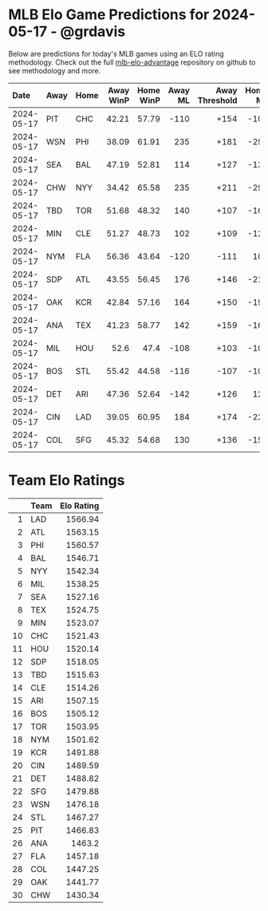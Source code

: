 # MLB Elo Game Predictions for 2024-05-17 - @grdavis
Below are predictions for today's MLB games using an ELO rating methodology. Check out the full [mlb-elo-advantage](https://github.com/grdavis/mlb-elo-advantage) repository on github to see methodology and more.

| Date       | Away   | Home   |   Away WinP |   Home WinP |   Away ML |   Away Threshold |   Home ML |   Home Threshold |
|:-----------|:-------|:-------|------------:|------------:|----------:|-----------------:|----------:|-----------------:|
| 2024-05-17 | PIT    | CHC    |       42.21 |       57.79 |      -110 |             +154 |      -106 |             -117 |
| 2024-05-17 | WSN    | PHI    |       38.09 |       61.91 |       235 |             +181 |      -290 |             -137 |
| 2024-05-17 | SEA    | BAL    |       47.19 |       52.81 |       114 |             +127 |      -134 |             +103 |
| 2024-05-17 | CHW    | NYY    |       34.42 |       65.58 |       235 |             +211 |      -290 |             -158 |
| 2024-05-17 | TBD    | TOR    |       51.68 |       48.32 |       140 |             +107 |      -166 |             +121 |
| 2024-05-17 | MIN    | CLE    |       51.27 |       48.73 |       102 |             +109 |      -120 |             +120 |
| 2024-05-17 | NYM    | FLA    |       56.36 |       43.64 |      -120 |             -111 |       102 |             +145 |
| 2024-05-17 | SDP    | ATL    |       43.55 |       56.45 |       176 |             +146 |      -210 |             -112 |
| 2024-05-17 | OAK    | KCR    |       42.84 |       57.16 |       164 |             +150 |      -196 |             -115 |
| 2024-05-17 | ANA    | TEX    |       41.23 |       58.77 |       142 |             +159 |      -168 |             -122 |
| 2024-05-17 | MIL    | HOU    |       52.6  |       47.4  |      -108 |             +103 |      -108 |             +126 |
| 2024-05-17 | BOS    | STL    |       55.42 |       44.58 |      -116 |             -107 |      -102 |             +140 |
| 2024-05-17 | DET    | ARI    |       47.36 |       52.64 |      -142 |             +126 |       120 |             +103 |
| 2024-05-17 | CIN    | LAD    |       39.05 |       60.95 |       184 |             +174 |      -220 |             -132 |
| 2024-05-17 | COL    | SFG    |       45.32 |       54.68 |       130 |             +136 |      -154 |             -105 |

# Team Elo Ratings
|    | Team   |   Elo Rating |
|---:|:-------|-------------:|
|  1 | LAD    |      1566.94 |
|  2 | ATL    |      1563.15 |
|  3 | PHI    |      1560.57 |
|  4 | BAL    |      1546.71 |
|  5 | NYY    |      1542.34 |
|  6 | MIL    |      1538.25 |
|  7 | SEA    |      1527.16 |
|  8 | TEX    |      1524.75 |
|  9 | MIN    |      1523.07 |
| 10 | CHC    |      1521.43 |
| 11 | HOU    |      1520.14 |
| 12 | SDP    |      1518.05 |
| 13 | TBD    |      1515.63 |
| 14 | CLE    |      1514.26 |
| 15 | ARI    |      1507.15 |
| 16 | BOS    |      1505.12 |
| 17 | TOR    |      1503.95 |
| 18 | NYM    |      1501.62 |
| 19 | KCR    |      1491.88 |
| 20 | CIN    |      1489.59 |
| 21 | DET    |      1488.82 |
| 22 | SFG    |      1479.88 |
| 23 | WSN    |      1476.18 |
| 24 | STL    |      1467.27 |
| 25 | PIT    |      1466.83 |
| 26 | ANA    |      1463.2  |
| 27 | FLA    |      1457.18 |
| 28 | COL    |      1447.25 |
| 29 | OAK    |      1441.77 |
| 30 | CHW    |      1430.34 |